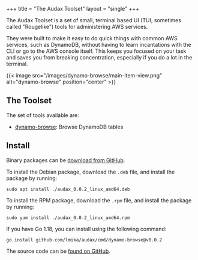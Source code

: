 +++
title = "The Audax Toolset"
layout = "single"
+++

The Audax Toolset is a set of small, terminal based UI (TUI, sometimes called "Rougelike") tools for
administering AWS services.

They were built to make it easy to do quick things with
common AWS services, such as DynamoDB, without having to learn incantations with the CLI or
go to the AWS console itself.  This keeps you focused on your task and saves you from
breaking concentration, especially if you do a lot in the terminal.

{{< image src="/images/dynamo-browse/main-item-view.png" alt="dynamo-browse" position="center" >}}

## The Toolset

The set of tools available are:

- [dynamo-browse](/docs/dynamo-browse): Browse DynamoDB tables

## Install

Binary packages can be [download from GitHub](https://github.com/lmika/audax/releases/latest).

To install the Debian package, download the `.deb` file, and install the package by running:

```
sudo apt install ./audax_0.0.2_linux_amd64.deb
```

To install the RPM package, download the `.rpm` file, and install the package by running:

```
sudo yum install ./audax_0.0.2_linux_amd64.rpm
```

If you have Go 1.18, you can install using the following command:

```
go install github.com/lmika/audax/cmd/dynamo-browse@v0.0.2
```

The source code can be [found on GitHub](https://github.com/lmika/audax).